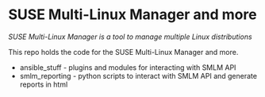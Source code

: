 #  SUSE Multi-Linux Manager and more
*SUSE Multi-Linux Manager is a tool to manage multiple Linux distributions*

This repo holds the code for the SUSE Multi-Linux Manager and more.

* ansible_stuff - plugins and modules for interacting with SMLM API
* smlm_reporting - python scripts to interact with SMLM API and generate reports in html

